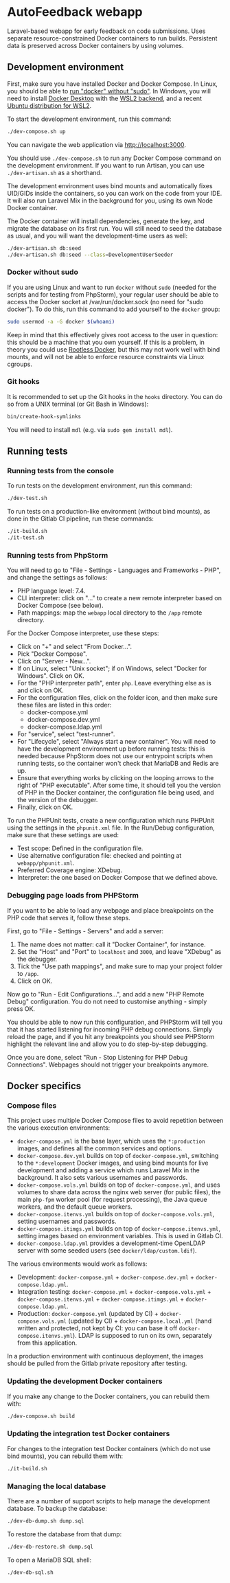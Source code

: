 # AutoFeedback webapp

Laravel-based webapp for early feedback on code submissions.
Uses separate resource-constrained Docker containers to run builds.
Persistent data is preserved across Docker containers by using volumes.

## Development environment

First, make sure you have installed Docker and Docker Compose.
In Linux, you should be able to [run "docker" without "sudo"](#docker-without-sudo).
In Windows, you will need to install [Docker Desktop](https://docs.docker.com/docker-for-windows/install/) with the [WSL2 backend](https://docs.docker.com/docker-for-windows/wsl/), and a recent [Ubuntu distribution for WSL2](https://ubuntu.com/wsl).

To start the development environment, run this command:

```sh
./dev-compose.sh up
```

You can navigate the web application via [http://localhost:3000](http://localhost:3000).

You should use `./dev-compose.sh` to run any Docker Compose command on the development environment.
If you want to run Artisan, you can use `./dev-artisan.sh` as a shorthand.

The development environment uses bind mounts and automatically fixes UID/GIDs inside the containers, so you can work on the code from your IDE.
It will also run Laravel Mix in the background for you, using its own Node Docker container.

The Docker container will install dependencies, generate the key, and migrate the database on its first run.
You will still need to seed the database as usual, and you will want the development-time users as well:

```sh
./dev-artisan.sh db:seed
./dev-artisan.sh db:seed --class=DevelopmentUserSeeder
```

### Docker without sudo

If you are using Linux and want to run `docker` without `sudo` (needed for the scripts and for testing from PhpStorm), your regular user should be able to access the Docker socket at /var/run/docker.sock (no need for "sudo docker").
To do this, run this command to add yourself to the `docker` group:

```sh
sudo usermod -a -G docker $(whoami)
```

Keep in mind that this effectively gives root access to the user in question: this should be a machine that you own yourself.
If this is a problem, in theory you could use [Rootless Docker](https://docs.docker.com/engine/security/rootless/), but this may not work well with bind mounts, and will not be able to enforce resource constraints via Linux cgroups.

### Git hooks

It is recommended to set up the Git hooks in the `hooks` directory. You can do so from a UNIX terminal (or Git Bash in Windows):

```sh
bin/create-hook-symlinks
```

You will need to install `mdl` (e.g. via `sudo gem install mdl`).

## Running tests

### Running tests from the console

To run tests on the development environment, run this command:

```sh
./dev-test.sh
```

To run tests on a production-like environment (without bind mounts), as done in the Gitlab CI pipeline, run these commands:

```sh
./it-build.sh
./it-test.sh
```

### Running tests from PhpStorm

You will need to go to "File - Settings - Languages and Frameworks - PHP", and change the settings as follows:

* PHP language level: 7.4.
* CLI interpreter: click on "..." to create a new remote interpreter based on Docker Compose (see below).
* Path mappings: map the `webapp` local directory to the `/app` remote directory.

For the Docker Compose interpreter, use these steps:

* Click on "+" and select "From Docker...".
* Pick "Docker Compose".
* Click on "Server - New...".
* If on Linux, select "Unix socket"; if on Windows, select "Docker for Windows". Click on OK.
* For the "PHP interpreter path", enter `php`. Leave everything else as is and click on OK.
* For the configuration files, click on the folder icon, and then make sure these files are listed in this order:
    * docker-compose.yml
    * docker-compose.dev.yml
    * docker-compose.ldap.yml
* For "service", select "test-runner".
* For "Lifecycle", select "Always start a new container". You will need to have the development environment up before running tests: this is needed because PhpStorm does not use our entrypoint scripts when running tests, so the container won't check that MariaDB and Redis are up.
* Ensure that everything works by clicking on the looping arrows to the right of "PHP executable". After some time, it should tell you the version of PHP in the Docker container, the configuration file being used, and the version of the debugger.
* Finally, click on OK.

To run the PHPUnit tests, create a new configuration which runs PHPUnit using the settings in the `phpunit.xml` file.
In the Run/Debug configuration, make sure that these settings are used:

* Test scope: Defined in the configuration file.
* Use alternative configuration file: checked and pointing at `webapp/phpunit.xml`.
* Preferred Coverage engine: XDebug.
* Interpreter: the one based on Docker Compose that we defined above.

### Debugging page loads from PHPStorm

If you want to be able to load any webpage and place breakpoints on the PHP code that serves it, follow these steps.

First, go to "File - Settings - Servers" and add a server:

1. The name does not matter: call it "Docker Container", for instance.
1. Set the "Host" and "Port" to `localhost` and `3000`, and leave "XDebug" as the debugger.
1. Tick the "Use path mappings", and make sure to map your project folder to `/app`.
1. Click on OK.

Now go to "Run - Edit Configurations...", and add a new "PHP Remote Debug" configuration.
You do not need to customise anything - simply press OK.

You should be able to now run this configuration, and PHPStorm will tell you that it has started listening for incoming PHP debug connections.
Simply reload the page, and if you hit any breakpoints you should see PHPStorm highlight the relevant line and allow you to do step-by-step debugging.

Once you are done, select "Run - Stop Listening for PHP Debug Connections".
Webpages should not trigger your breakpoints anymore.

## Docker specifics

### Compose files

This project uses multiple Docker Compose files to avoid repetition between the various execution environments:

* `docker-compose.yml` is the base layer, which uses the `*:production` images, and defines all the common services and options.
* `docker-compose.dev.yml` builds on top of `docker-compose.yml`, switching to the `*:development` Docker images, and using bind mounts for live development and adding a service which runs Laravel Mix in the background. It also sets various usernames and passwords.
* `docker-compose.vols.yml` builds on top of `docker-compose.yml`, and uses volumes to share data across the nginx web server (for public files), the main `php-fpm` worker pool (for request processing), the Java queue workers, and the default queue workers.
* `docker-compose.itenvs.yml` builds on top of `docker-compose.vols.yml`, setting usernames and passwords.
* `docker-compose.itimgs.yml` builds on top of `docker-compose.itenvs.yml`, setting images based on environment variables. This is used in Gitlab CI.
* `docker-compose.ldap.yml` provides a development-time OpenLDAP server with some seeded users (see `docker/ldap/custom.ldif`).

The various environments would work as follows:

* Development: `docker-compose.yml` + `docker-compose.dev.yml` + `docker-compose.ldap.yml`.
* Integration testing: `docker-compose.yml` + `docker-compose.vols.yml` + `docker-compose.itenvs.yml` + `docker-compose.itimgs.yml` + `docker-compose.ldap.yml`.
* Production: `docker-compose.yml` (updated by CI) + `docker-compose.vols.yml` (updated by CI) + `docker-compose.local.yml` (hand written and protected, not kept by CI: you can base it off `docker-compose.itenvs.yml`). LDAP is supposed to run on its own, separately from this application.

In a production environment with continuous deployment, the images should be pulled from the Gitlab private repository after testing.

### Updating the development Docker containers

If you make any change to the Docker containers, you can rebuild them with:

```sh
./dev-compose.sh build
```

### Updating the integration test Docker containers

For changes to the integration test Docker containers (which do not use bind mounts), you can rebuild them with:

```sh
./it-build.sh
```

### Managing the local database

There are a number of support scripts to help manage the development database. To backup the database:

```sh
./dev-db-dump.sh dump.sql
```

To restore the database from that dump:

```sh
./dev-db-restore.sh dump.sql
```

To open a MariaDB SQL shell:

```sh
./dev-db-sql.sh
```